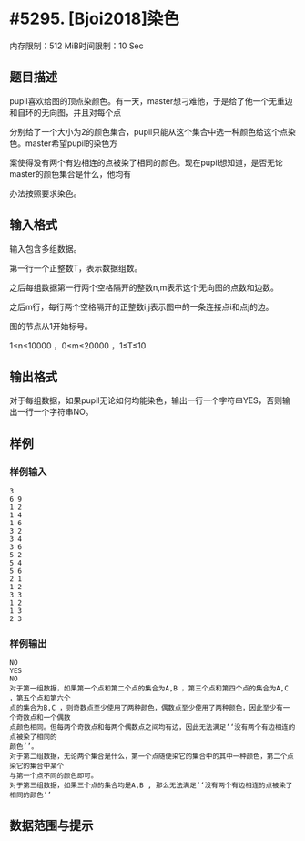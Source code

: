 # #5295. [Bjoi2018]染色

内存限制：512 MiB时间限制：10 Sec

## 题目描述

pupil喜欢给图的顶点染颜色。有一天，master想刁难他，于是给了他一个无重边和自环的无向图，并且对每个点

分别给了一个大小为2的颜色集合，pupil只能从这个集合中选一种颜色给这个点染色。master希望pupil的染色方

案使得没有两个有边相连的点被染了相同的颜色。现在pupil想知道，是否无论master的颜色集合是什么，他均有

办法按照要求染色。

## 输入格式

输入包含多组数据。

第一行一个正整数T，表示数据组数。

之后每组数据第一行两个空格隔开的整数n,m表示这个无向图的点数和边数。

之后m行，每行两个空格隔开的正整数i,j表示图中的一条连接点i和点j的边。

图的节点从1开始标号。

1&le;n&le;10000 ，0&le;m&le;20000 ，1&le;T&le;10

## 输出格式

对于每组数据，如果pupil无论如何均能染色，输出一行一个字符串YES，否则输出一行一个字符串NO。

## 样例

### 样例输入

    
    3
    6 9
    1 2
    1 4
    1 6
    3 2
    3 4
    3 6
    5 2
    5 4
    5 6
    2 1
    1 2
    3 3
    1 2
    1 3
    2 3
    
    

### 样例输出

    
    NO
    YES
    NO
    对于第一组数据，如果第一个点和第二个点的集合为A,B ，第三个点和第四个点的集合为A,C ，第五个点和第六个
    点的集合为B,C ，则奇数点至少使用了两种颜色，偶数点至少使用了两种颜色，因此至少有一个奇数点和一个偶数
    点颜色相同。但每两个奇数点和每两个偶数点之间均有边，因此无法满足‘‘没有两个有边相连的点被染了相同的
    颜色’’。
    对于第二组数据，无论两个集合是什么，第一个点随便染它的集合中的其中一种颜色，第二个点染它的集合中某个
    与第一个点不同的颜色即可。
    对于第三组数据，如果三个点的集合均是A,B , 那么无法满足‘‘没有两个有边相连的点被染了相同的颜色’’
    

## 数据范围与提示
